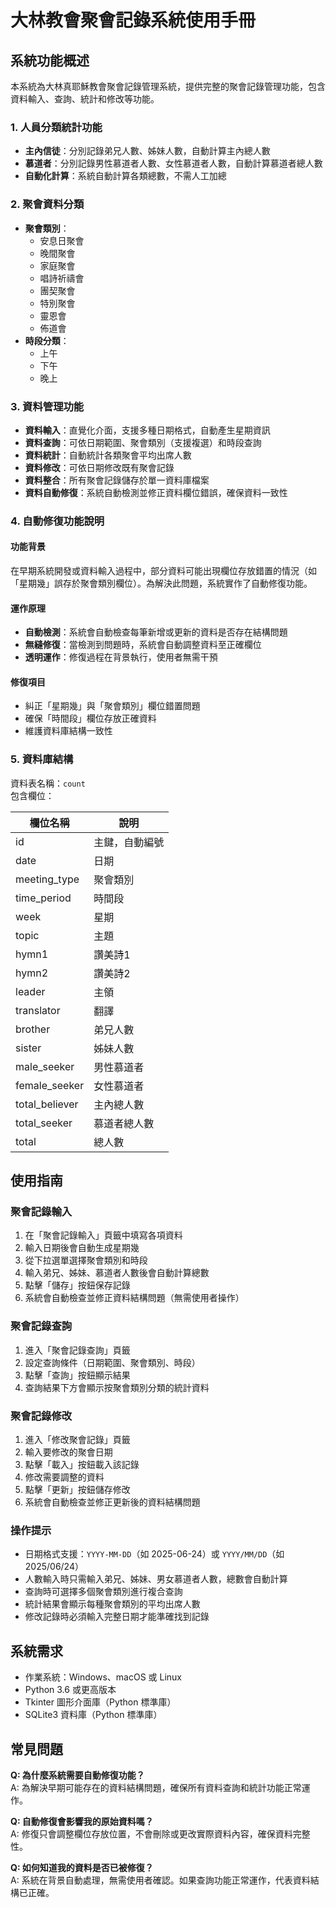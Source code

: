 # 大林教會聚會記錄系統使用手冊

## 系統功能概述
本系統為大林真耶穌教會聚會記錄管理系統，提供完整的聚會記錄管理功能，包含資料輸入、查詢、統計和修改等功能。

### 1. 人員分類統計功能
- **主內信徒**：分別記錄弟兄人數、姊妹人數，自動計算主內總人數  
- **慕道者**：分別記錄男性慕道者人數、女性慕道者人數，自動計算慕道者總人數  
- **自動化計算**：系統自動計算各類總數，不需人工加總

### 2. 聚會資料分類
- **聚會類別**：
  - 安息日聚會
  - 晚間聚會
  - 家庭聚會
  - 唱詩祈禱會
  - 團契聚會
  - 特別聚會
  - 靈恩會
  - 佈道會
- **時段分類**：
  - 上午
  - 下午
  - 晚上

### 3. 資料管理功能
- **資料輸入**：直覺化介面，支援多種日期格式，自動產生星期資訊  
- **資料查詢**：可依日期範圍、聚會類別（支援複選）和時段查詢  
- **資料統計**：自動統計各類聚會平均出席人數  
- **資料修改**：可依日期修改既有聚會記錄  
- **資料整合**：所有聚會記錄儲存於單一資料庫檔案  
- **資料自動修復**：系統自動檢測並修正資料欄位錯誤，確保資料一致性

### 4. 自動修復功能說明
#### 功能背景
在早期系統開發或資料輸入過程中，部分資料可能出現欄位存放錯置的情況（如「星期幾」誤存於聚會類別欄位）。為解決此問題，系統實作了自動修復功能。

#### 運作原理
- **自動檢測**：系統會自動檢查每筆新增或更新的資料是否存在結構問題  
- **無縫修復**：當檢測到問題時，系統會自動調整資料至正確欄位  
- **透明運作**：修復過程在背景執行，使用者無需干預

#### 修復項目
- 糾正「星期幾」與「聚會類別」欄位錯置問題  
- 確保「時間段」欄位存放正確資料  
- 維護資料庫結構一致性

### 5. 資料庫結構
資料表名稱：`count`  
包含欄位：

| 欄位名稱        | 說明           |
|-----------------|----------------|
| id              | 主鍵，自動編號 |
| date            | 日期           |
| meeting_type    | 聚會類別       |
| time_period     | 時間段         |
| week            | 星期           |
| topic           | 主題           |
| hymn1           | 讚美詩1        |
| hymn2           | 讚美詩2        |
| leader          | 主領           |
| translator      | 翻譯           |
| brother         | 弟兄人數       |
| sister          | 姊妹人數       |
| male_seeker     | 男性慕道者     |
| female_seeker   | 女性慕道者     |
| total_believer  | 主內總人數     |
| total_seeker    | 慕道者總人數   |
| total           | 總人數         |

## 使用指南

### 聚會記錄輸入
1. 在「聚會記錄輸入」頁籤中填寫各項資料  
2. 輸入日期後會自動生成星期幾  
3. 從下拉選單選擇聚會類別和時段  
4. 輸入弟兄、姊妹、慕道者人數後會自動計算總數  
5. 點擊「儲存」按鈕保存記錄  
6. 系統會自動檢查並修正資料結構問題（無需使用者操作）  

### 聚會記錄查詢
1. 進入「聚會記錄查詢」頁籤  
2. 設定查詢條件（日期範圍、聚會類別、時段）  
3. 點擊「查詢」按鈕顯示結果  
4. 查詢結果下方會顯示按聚會類別分類的統計資料  

### 聚會記錄修改
1. 進入「修改聚會記錄」頁籤  
2. 輸入要修改的聚會日期  
3. 點擊「載入」按鈕載入該記錄  
4. 修改需要調整的資料  
5. 點擊「更新」按鈕儲存修改  
6. 系統會自動檢查並修正更新後的資料結構問題  

### 操作提示
- 日期格式支援：`YYYY-MM-DD`（如 2025-06-24）或 `YYYY/MM/DD`（如 2025/06/24）  
- 人數輸入時只需輸入弟兄、姊妹、男女慕道者人數，總數會自動計算  
- 查詢時可選擇多個聚會類別進行複合查詢  
- 統計結果會顯示每種聚會類別的平均出席人數  
- 修改記錄時必須輸入完整日期才能準確找到記錄  

## 系統需求
- 作業系統：Windows、macOS 或 Linux  
- Python 3.6 或更高版本  
- Tkinter 圖形介面庫（Python 標準庫）  
- SQLite3 資料庫（Python 標準庫）  

## 常見問題

**Q: 為什麼系統需要自動修復功能？**  
A: 為解決早期可能存在的資料結構問題，確保所有資料查詢和統計功能正常運作。

**Q: 自動修復會影響我的原始資料嗎？**  
A: 修復只會調整欄位存放位置，不會刪除或更改實際資料內容，確保資料完整性。

**Q: 如何知道我的資料是否已被修復？**  
A: 系統在背景自動處理，無需使用者確認。如果查詢功能正常運作，代表資料結構已正確。
